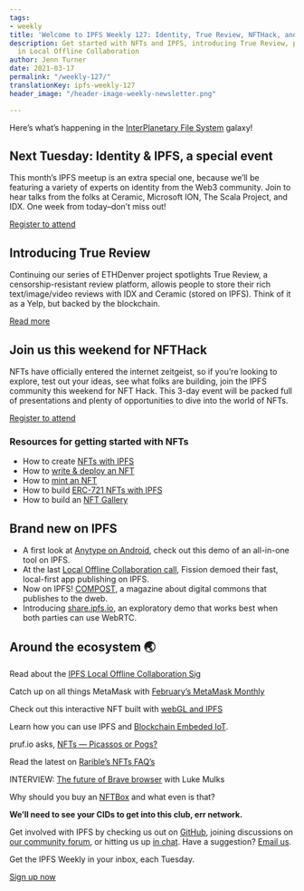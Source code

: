 ```yaml
---
tags:
- weekly
title: 'Welcome to IPFS Weekly 127: Identity, True Review, NFTHack, and More'
description: Get started with NFTs and IPFS, introducing True Review, plus the latest
  in Local Offline Collaboration
author: Jenn Turner
date: 2021-03-17
permalink: "/weekly-127/"
translationKey: ipfs-weekly-127
header_image: "/header-image-weekly-newsletter.png"

---
```

Here’s what’s happening in the [InterPlanetary File System](https://ipfs.tech/) galaxy!

## Next Tuesday: Identity & IPFS, a special event

This month’s IPFS meetup is an extra special one, because we’ll be featuring a variety of experts on identity from the Web3 community. Join to hear talks from the folks at Ceramic, Microsoft ION, The Scala Project, and IDX. One week from today–don’t miss out!

[Register to attend](https://www.meetup.com/San-Francisco-IPFS/events/276123396/)

## Introducing True Review

Continuing our series of ETHDenver project spotlights True Review, a censorship-resistant review platform, allowis people to store their rich text/image/video reviews with IDX and Ceramic (stored on IPFS). Think of it as a Yelp, but backed by the blockchain.

[Read more](https://devfolio.co/submissions/blah-7859)

## Join us this weekend for NFTHack

NFTs have officially entered the internet zeitgeist, so if you’re looking to explore, test out your ideas, see what folks are building, join the IPFS community this weekend for NFT Hack. This 3-day event will be packed full of presentations and plenty of opportunities to dive into the world of NFTs.

[Register to attend](https://nft.ethglobal.co/)

### Resources for getting started with NFTs

- How to create [NFTs with IPFS](https://medium.com/pinata/ipfs-nfts-and-persistent-artwork-50a129587a36)
- How to [write & deploy an NFT](https://medium.com/alchemy-api/how-to-write-deploy-an-nft-d92c8b6b777f)
- How to [mint an NFT](https://medium.com/alchemy-api/how-to-mint-an-nft-8cd51e8eb634)
- How to build [ERC-721 NFTs with IPFS](https://medium.com/pinata/how-to-build-erc-721-nfts-with-ipfs-e76a21d8f914)
- How to build an [NFT Gallery](https://medium.com/kodadot/traverse-to-the-prime-show-733d6046d3f5)

## Brand new on IPFS

- A first look at [Anytype on Android](https://www.reddit.com/r/ipfs/comments/m2qolr/heres_a_first_look_at_anytype_on_android_demo_of/), check out this demo of an all-in-one tool on IPFS.
- At the last [Local Offline Collaboration call](https://www.youtube.com/watch?v=0zUg20816hU), Fission demoed their fast, local-first app publishing on IPFS.
- Now on IPFS! [COMPOST](https://one.compost.digital/), a magazine about digital commons that publishes to the dweb.
- Introducing [share.ipfs.io](http://share.ipfs.io/), an exploratory demo that works best when both parties can use WebRTC.

## Around the ecosystem 🌏

Read about the [IPFS Local Offline Collaboration Sig](https://news.ycombinator.com/item?id=26462597)

Catch up on all things MetaMask with [February’s MetaMask Monthly](https://medium.com/metamask/metamask-monthly-february-2021-41ab42de69f7)

Check out this interactive NFT built with [webGL and IPFS](https://twitter.com/johnbenton/status/1370074442676776960)

Learn how you can use IPFS and [Blockchain Embeded IoT](https://medium.com/@oumi.group/ipfs-blockchain-embeded-iot-6ea33c1bb4d0).

pruf.io asks, [NFTs — Picassos or Pogs?](https://prufio.medium.com/nfts-picassos-or-pogs-edb4b205eb78)

Read the latest on [Rarible’s NFTs FAQ’s](https://raynel.medium.com/nfts-rarible-com-faqs-70649f47d85d)

INTERVIEW: [The future of Brave browser](https://hive.blog/crypto/@scottcbusiness/the-future-of-brave-browser-with-luke-mulks) with Luke Mulks

Why should you buy an [NFTBox](https://nftboxes.medium.com/so-what-is-nftboxes-752b31c439a6) and what even is that?

**We’ll need to see your CIDs to get into this club, err network.**

Get involved with IPFS by checking us out on [GitHub](https://github.com/ipfs), joining discussions on [our community forum](https://discuss.ipfs.tech/), or hitting us up [in chat](https://riot.im/app/#/room/#ipfs:matrix.org). Have a suggestion? [Email us](mailto:newsletter@ipfs.io).

Get the IPFS Weekly in your inbox, each Tuesday.

<p><a href="https://ipfs.us4.list-manage.com/subscribe?u=25473244c7d18b897f5a1ff6b&amp;id=cad54b2230" class="button button-primary">Sign up now</a></p>